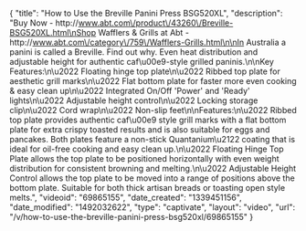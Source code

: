 {
    "title": "How to Use the Breville Panini Press BSG520XL",
    "description": "Buy Now - http:\/\/www.abt.com\/product\/43260\/Breville-BSG520XL.html\nShop Wafflers & Grills at Abt - http:\/\/www.abt.com\/category\/759\/Wafflers-Grills.html\n\nIn Australia a panini is called a Breville. Find out why. Even heat distribution and adjustable height for authentic caf\u00e9-style grilled paninis.\n\nKey Features:\n\u2022 Floating hinge top plate\n\u2022 Ribbed top plate for aesthetic grill marks\n\u2022 Flat bottom plate for faster more even cooking & easy clean up\n\u2022 Integrated On\/Off 'Power' and 'Ready' lights\n\u2022 Adjustable height control\n\u2022 Locking storage clip\n\u2022 Cord wrap\n\u2022 Non-slip feet\n\nFeatures:\n\u2022 Ribbed top plate provides authentic caf\u00e9 style grill marks with a flat bottom plate for extra crispy toasted results and is also suitable for eggs and pancakes. Both plates feature a non-stick Quantanium\u2122 coating that is ideal for oil-free cooking and easy clean up.\n\u2022 Floating Hinge Top Plate allows the top plate to be positioned horizontally with even weight distribution for consistent browning and melting.\n\u2022 Adjustable Height Control allows the top plate to be moved into a range of positions above the bottom plate. Suitable for both thick artisan breads or toasting open style melts.",
    "videoid": "69865155",
    "date_created": "1339451156",
    "date_modified": "1492032622",
    "type": "captivate",
    "layout": "video",
    "url": "\/v\/how-to-use-the-breville-panini-press-bsg520xl\/69865155"
}